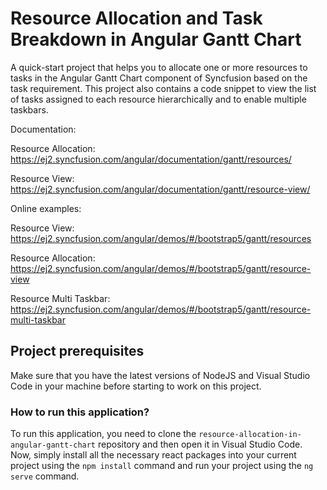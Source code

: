 # Resource Allocation and Task Breakdown in Angular Gantt Chart

A quick-start project that helps you to allocate one or more resources to tasks in the Angular Gantt Chart component of Syncfusion based on the task requirement. This project also contains a code snippet to view the list of tasks assigned to each resource hierarchically and to enable multiple taskbars.

Documentation: 

Resource Allocation: https://ej2.syncfusion.com/angular/documentation/gantt/resources/

Resource View: https://ej2.syncfusion.com/angular/documentation/gantt/resource-view/

Online examples: 

Resource View: https://ej2.syncfusion.com/angular/demos/#/bootstrap5/gantt/resources

Resource Allocation: https://ej2.syncfusion.com/angular/demos/#/bootstrap5/gantt/resource-view

Resource Multi Taskbar: https://ej2.syncfusion.com/angular/demos/#/bootstrap5/gantt/resource-multi-taskbar

## Project prerequisites

Make sure that you have the latest versions of NodeJS and Visual Studio Code in your machine before starting to work on this project.

### How to run this application?

To run this application, you need to clone the `resource-allocation-in-angular-gantt-chart` repository and then open it in Visual Studio Code. Now, simply install all the necessary react packages into your current project using the `npm install` command and run your project using the `ng serve` command.